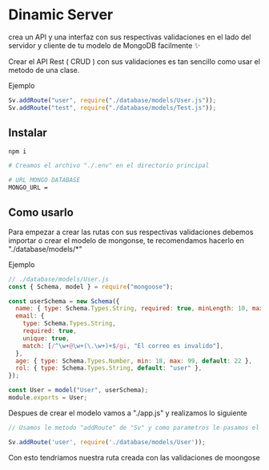 # Dinamic Server

crea un API y una interfaz con sus respectivas validaciones en el lado del servidor y cliente de tu modelo de MongoDB facilmente ✨

Crear el API Rest ( CRUD ) con sus validaciones es tan sencillo como usar el metodo de una clase.

Ejemplo
```javascript
Sv.addRoute("user", require("./database/models/User.js"));
Sv.addRoute("test", require("./database/models/Test.js"));
```

## Instalar
```bash
npm i
```

```bash
# Creamos el archivo "./.env" en el directorio principal

# URL MONGO DATABASE
MONGO_URL = 
```

## Como usarlo

Para empezar a crear las rutas con sus respectivas validaciones debemos importar o crear el modelo de mongonse, te recomendamos hacerlo en "./database/models/*"

Ejemplo
```javascript
// ./database/models/User.js
const { Schema, model } = require("mongoose");

const userSchema = new Schema({
  name: { type: Schema.Types.String, required: true, minLength: 10, maxLength: 20 },
  email: {
    type: Schema.Types.String,
    required: true,
    unique: true,
    match: [/^\w+@\w+(\.\w+)+$/gi, "El correo es invalido"],
  },
  age: { type: Schema.Types.Number, min: 18, max: 99, default: 22 },
  rol: { type: Schema.Types.String, default: "user" },
});

const User = model("User", userSchema);
module.exports = User;
```

Despues de crear el modelo vamos a "./app.js" y realizamos lo siguiente

```javascript
// Usamos le metodo "addRoute" de "Sv" y como parametros le pasamos el nombre de la ruta e importamos la ruta

Sv.addRoute('user', require('./database/models/User'));
```

Con esto tendriamos nuestra ruta creada con las validaciones de moongose
